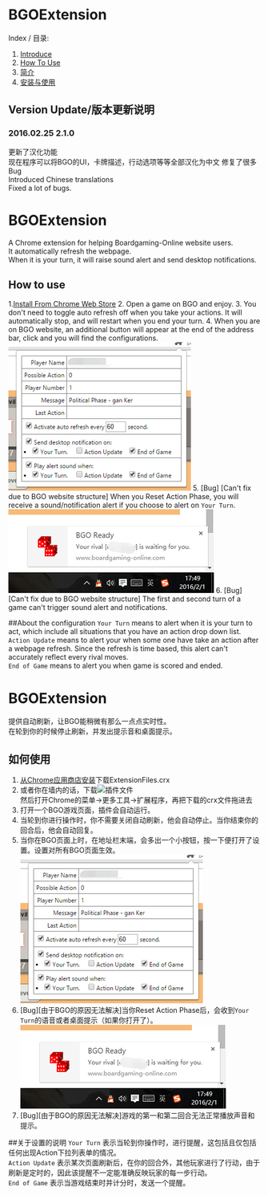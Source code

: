 # BGOExtension

Index / 目录:<br>
1. [Introduce](https://github.com/hsyhhssyy/BGOExtension#bgoextension-1)<br>
2. [How To Use](https://github.com/hsyhhssyy/BGOExtension#how-to-use)<br>
3. [简介](https://github.com/hsyhhssyy/BGOExtension#bgoextension-2)<br>
4. [安装与使用](https://github.com/hsyhhssyy/BGOExtension#如何使用)<br>

## Version Update/版本更新说明
### 2016.02.25 2.1.0
更新了汉化功能<br>
现在程序可以将BGO的UI，卡牌描述，行动选项等等全部汉化为中文
修复了很多Bug<br>
Introduced Chinese translations<br>
Fixed a lot of bugs.<br>

# BGOExtension

A Chrome extension for helping Boardgaming-Online website users.<br>
It automatically refresh the webpage.<br>
When it is your turn, it will raise sound alert and send desktop notifications.<br>
## How to use
1.[Install From Chrome Web Store](https://chrome.google.com/webstore/detail/bgo-auto-refresh/lmcmoogkhhaomncoipfgkonpabnihiff)
2. Open a game on BGO and enjoy.
3. You don't need to toggle auto refresh off when you take your actions. It will automatically stop, and will restart when you end your turn.
4. When you are on BGO website, an additional button will appear at the end of the address bar, click and you will find the configurations.<br>
![ConfigurationDemo](https://github.com/hsyhhssyy/BGOExtension/blob/master/Demo/bgo-example1.jpg)
5. [Bug] [Can't fix due to BGO website structure] When you Reset Action Phase, you will receive a sound/notification alert if you choose to alert on `Your Turn`.<br>
![AlertDemo](https://github.com/hsyhhssyy/BGOExtension/blob/master/Demo/bgo-example2.jpg)
6. [Bug] [Can't fix due to BGO website structure] The first and second turn of a game can't trigger sound alert and notifications.

##About the configuration
`Your Turn` means to alert when it is your turn to act, which include all situations that you have an action drop down list.<br>
`Action Update` means to alert your when some one have take an action after a webpage refresh. Since the refresh is time based, this alert can't accurately reflect every rival moves.<br>
`End of Game` means to alert you when game is scored and ended.<br>

# BGOExtension

提供自动刷新，让BGO能稍微有那么一点点实时性。<br>
在轮到你的时候停止刷新，并发出提示音和桌面提示。<br>
## 如何使用
1. [从Chrome应用商店安装](https://chrome.google.com/webstore/detail/bgo-auto-refresh/lmcmoogkhhaomncoipfgkonpabnihiff)下载ExtensionFiles.crx
2. 或者你在墙内的话，下载![插件文件](https://github.com/hsyhhssyy/BGOExtension/blob/master/ExtensionFiles.crx?raw=true) <br>
然后打开Chrome的菜单->更多工具->扩展程序，再把下载的crx文件拖进去
3. 打开一个BGO游戏页面，插件会自动运行。
4. 当轮到你进行操作时，你不需要关闭自动刷新，他会自动停止。当你结束你的回合后，他会自动回复。
5. 当你在BGO页面上时，在地址栏末端，会多出一个小按钮，按一下便打开了设置。设置对所有BGO页面生效。<br>
![ConfigurationDemo](https://github.com/hsyhhssyy/BGOExtension/blob/master/Demo/bgo-example1.jpg)
6. [Bug][由于BGO的原因无法解决]当你Reset Action Phase后，会收到`Your Turn`的语音或者桌面提示（如果你打开了）。<br>
![AlertDemo](https://github.com/hsyhhssyy/BGOExtension/blob/master/Demo/bgo-example2.jpg)
7. [Bug][由于BGO的原因无法解决]游戏的第一和第二回合无法正常播放声音和提示。

##关于设置的说明
`Your Turn` 表示当轮到你操作时，进行提醒，这包括且仅包括任何出现Action下拉列表单的情况。<br>
`Action Update` 表示某次页面刷新后，在你的回合外，其他玩家进行了行动，由于刷新是定时的，因此该提醒不一定能准确反映玩家的每一步行动。<br>
`End of Game` 表示当游戏结束时并计分时，发送一个提醒。<br>

